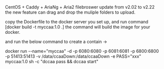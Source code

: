 CentOS + Caddy + AriaNg + Aria2
filebroswer update from v2.02 to v2.22
the new feature can drag and drop the muliple folders to upload.

copy the Dockerfile to the docker server you set up, and run command [docker build -t myccaa:1.0 .]
the command will build the image for your docker.

and run the below command to create a contain ->

docker run --name="myccaa" -d -p 6080:6080 -p 6081:6081 -p 6800:6800 -p 51413:51413 -v /data/ccaaDown:/data/ccaaDown -e PASS="xxx" myccaa:1.0 sh -c "dccaa pass && dccaa start"
